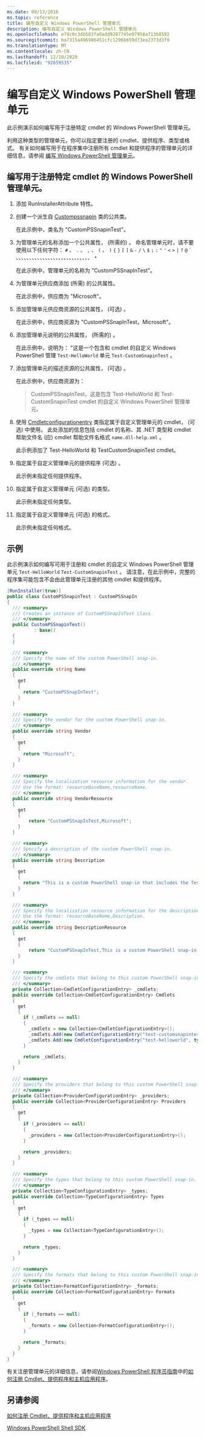 ```yaml
---
ms.date: 09/13/2016
ms.topic: reference
title: 编写自定义 Windows PowerShell 管理单元
description: 编写自定义 Windows PowerShell 管理单元
ms.openlocfilehash: e79c0c3db583fa0add9287745e97958a71360592
ms.sourcegitcommit: ba7315a496986451cfc1296b659d73ea2373d3f0
ms.translationtype: MT
ms.contentlocale: zh-CN
ms.lasthandoff: 12/10/2020
ms.locfileid: "92659535"
---
```

# <a name="writing-a-custom-windows-powershell-snap-in"></a>编写自定义 Windows PowerShell 管理单元

此示例演示如何编写用于注册特定 cmdlet 的 Windows PowerShell 管理单元。

利用这种类型的管理单元，你可以指定要注册的 cmdlet、提供程序、类型或格式。 有关如何编写用于在程序集中注册所有 cmdlet 和提供程序的管理单元的详细信息，请参阅 [编写 Windows PowerShell 管理单元](./writing-a-windows-powershell-snap-in.md)。

## <a name="to-write-a-windows-powershell-snap-in-that-registers-specific-cmdlets"></a>编写用于注册特定 cmdlet 的 Windows PowerShell 管理单元。

1. 添加 RunInstallerAttribute 特性。
2. 创建一个派生自 [Custompssnapin](/dotnet/api/System.Management.Automation.CustomPSSnapIn) 类的公共类。

   在此示例中，类名为 "CustomPSSnapinTest"。

3. 为管理单元的名称添加一个公共属性， (所需的) 。 命名管理单元时，请不要使用以下任何字符： `#` 、 `.` 、 `,` 、 `(` 、 `)` `{` `}` `[` `]` `&` `-` `/` `\` `$` `;` `:` `"` `'` `<` `>` `|` `?` `@` `` ` `` 、、、、、、、、、、、、、、、、、、、、、、、、、、、、 `*`

   在此示例中，管理单元的名称为 "CustomPSSnapInTest"。

4. 为管理单元供应商添加 (所需) 的公共属性。

   在此示例中，供应商为 "Microsoft"。

5. 添加管理单元供应商资源的公共属性， (可选) 。

   在此示例中，供应商资源为 "CustomPSSnapInTest，Microsoft"。

6. 添加管理单元说明的公共属性， (所需的) 。

   在此示例中，说明为： "这是一个包含和 cmdlet 的自定义 Windows PowerShell 管理 `Test-HelloWorld` 单元 `Test-CustomSnapinTest` 。

7. 添加管理单元的描述资源的公共属性， (可选) 。

   在此示例中，供应商资源为：

   > CustomPSSnapInTest，这是包含 Test-HelloWorld 和 Test-CustomSnapinTest cmdlet 的自定义 Windows PowerShell 管理单元。

8. 使用 [Cmdletconfigurationentry](/dotnet/api/System.Management.Automation.Runspaces.CmdletConfigurationEntry) 类指定属于自定义管理单元的 cmdlet， (可选) 中使用。 此处添加的信息包括 cmdlet 的名称、其 .NET 类型和 cmdlet 帮助文件名 (应) cmdlet 帮助文件名格式 `name.dll-help.xml` 。

   此示例添加了 Test-HelloWorld 和 TestCustomSnapinTest cmdlet。

9. 指定属于自定义管理单元的提供程序 (可选) 。

   此示例未指定任何提供程序。

10. 指定属于自定义管理单元 (可选) 的类型。

    此示例未指定任何类型。

11. 指定属于自定义管理单元 (可选) 的格式。

    此示例未指定任何格式。

## <a name="example"></a>示例

此示例演示如何编写可用于注册和 cmdlet 的自定义 Windows PowerShell 管理单元 `Test-HelloWorld` `Test-CustomSnapinTest` 。 请注意，在此示例中，完整的程序集可能包含不会由此管理单元注册的其他 cmdlet 和提供程序。

```csharp
[RunInstaller(true)]
public class CustomPSSnapinTest : CustomPSSnapIn
{
  /// <summary>
  /// Creates an instance of CustomPSSnapInTest class.
  /// </summary>
  public CustomPSSnapinTest()
          : base()
  {
  }

  /// <summary>
  /// Specify the name of the custom PowerShell snap-in.
  /// </summary>
  public override string Name
  {
    get
    {
      return "CustomPSSnapInTest";
    }
  }

  /// <summary>
  /// Specify the vendor for the custom PowerShell snap-in.
  /// </summary>
  public override string Vendor
  {
    get
    {
      return "Microsoft";
    }
  }

  /// <summary>
  /// Specify the localization resource information for the vendor.
  /// Use the format: resourceBaseName,resourceName.
  /// </summary>
  public override string VendorResource
  {
    get
    {
        return "CustomPSSnapInTest,Microsoft";
    }
  }

  /// <summary>
  /// Specify a description of the custom PowerShell snap-in.
  /// </summary>
  public override string Description
  {
    get
    {
      return "This is a custom PowerShell snap-in that includes the Test-HelloWorld and Test-CustomSnapinTest cmdlets.";
    }
  }

  /// <summary>
  /// Specify the localization resource information for the description.
  /// Use the format: resourceBaseName,Description.
  /// </summary>
  public override string DescriptionResource
  {
    get
    {
        return "CustomPSSnapInTest,This is a custom PowerShell snap-in that includes the Test-HelloWorld and Test-CustomSnapinTest cmdlets.";
    }
  }

  /// <summary>
  /// Specify the cmdlets that belong to this custom PowerShell snap-in.
  /// </summary>
  private Collection<CmdletConfigurationEntry> _cmdlets;
  public override Collection<CmdletConfigurationEntry> Cmdlets
  {
    get
    {
      if (_cmdlets == null)
      {
        _cmdlets = new Collection<CmdletConfigurationEntry>();
        _cmdlets.Add(new CmdletConfigurationEntry("test-customsnapintest", typeof(TestCustomSnapinTest), "TestCmdletHelp.dll-help.xml"));
        _cmdlets.Add(new CmdletConfigurationEntry("test-helloworld", typeof(TestHelloWorld), "HelloWorldHelp.dll-help.xml"));
      }

      return _cmdlets;
    }
  }

  /// <summary>
  /// Specify the providers that belong to this custom PowerShell snap-in.
  /// </summary>
  private Collection<ProviderConfigurationEntry> _providers;
  public override Collection<ProviderConfigurationEntry> Providers
  {
    get
    {
      if (_providers == null)
      {
        _providers = new Collection<ProviderConfigurationEntry>();
      }

      return _providers;
    }
  }

  /// <summary>
  /// Specify the types that belong to this custom PowerShell snap-in.
  /// </summary>
  private Collection<TypeConfigurationEntry> _types;
  public override Collection<TypeConfigurationEntry> Types
  {
    get
    {
      if (_types == null)
      {
        _types = new Collection<TypeConfigurationEntry>();
      }

      return _types;
    }
  }

  /// <summary>
  /// Specify the formats that belong to this custom PowerShell snap-in.
  /// </summary>
  private Collection<FormatConfigurationEntry> _formats;
  public override Collection<FormatConfigurationEntry> Formats
  {
    get
    {
      if (_formats == null)
      {
        _formats = new Collection<FormatConfigurationEntry>();
      }

      return _formats;
    }
  }
}
```

有关注册管理单元的详细信息，请参阅[Windows PowerShell 程序员指南](../prog-guide/windows-powershell-programmer-s-guide.md)中的[如何注册 Cmdlet、提供程序和主机应用程序](/previous-versions/ms714644(v=vs.85))。

## <a name="see-also"></a>另请参阅

[如何注册 Cmdlet、提供程序和主机应用程序](/previous-versions/ms714644(v=vs.85))

[Windows PowerShell Shell SDK](../windows-powershell-reference.md)
